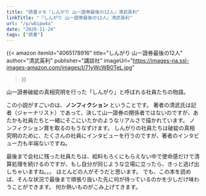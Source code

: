 ```yaml
---
title: "読書メモ『しんがり 山一證券最後の12人』清武英利"
linkTitle: "『しんがり 山一證券最後の12人』清武英利"
url: "/p/wbipw4a"
date: "2020-11-24"
tags: ["読書"]
---
```


{{< amazon
  itemId="4065178916"
  title="しんがり 山一證券最後の12人"
  author="清武英利"
  publisher="講談社"
  imageUrl="https://images-na.ssl-images-amazon.com/images/I/71yWcWB0TeL.jpg"
>}}

山一證券破綻の真相究明を行った「しんがり」と呼ばれる社員たちの物語。

この小説がすごいのは、__ノンフィクション__ ということです。
著者の清武氏は記者（ジャーナリスト）であって、決して山一證券の関係者ではないのですが、あたかも社員たちと一緒にそこにいたかのようなリアルさで描かれています。
ノンフィクション賞を取るのもうなずけます。
しんがりの社員たちは破綻の真相究明のために、たくさんの社員にインタビューを行うのですが、著者のインタビュー力も半端ないですね。

最後まで会社に残った社員たちは、給料もろくにもらえない中で使命感だけで清算処理を続けるのですが、もし自分が同じような立場に立ったら、きっと逃げ出しちゃいますね。。。
ほとんどの人がそうだと思います。
でも、この本を読めば、そんな状況で最後まで頑張り抜いた先に何が待っているのかを少しだけ味わうことができます。
何か熱いものがこみ上げてきます。

